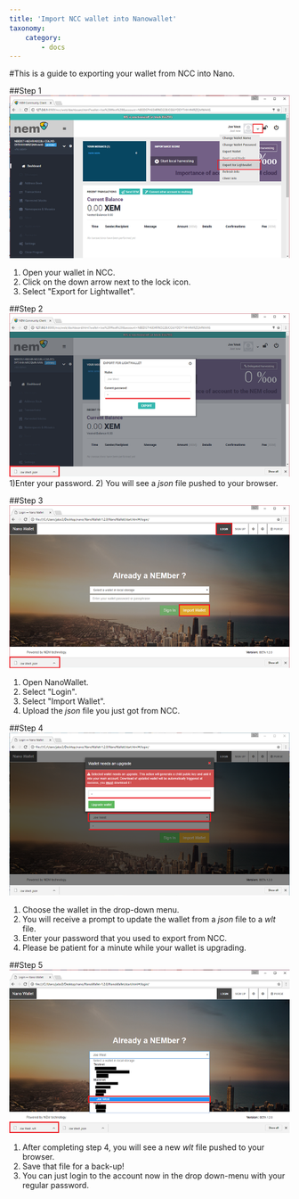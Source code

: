 ```yaml
---
title: 'Import NCC wallet into Nanowallet'
taxonomy:
    category:
        - docs
---
```


#This is a guide to exporting your wallet from NCC into Nano.   


##Step 1
![](4293a9591cf7d74959b3e89abc25cc084ab7c2d1_1_690x400.png)
1) Open your wallet in NCC.
2) Click on the down arrow next to the lock icon.
3) Select "Export for Lightwallet".  


##Step 2
![](8f4520d7b35f4e0c0c18dad2d519b2dca8eccb32_1_690x400.PNG)
1)Enter your password.
2) You will see a *json* file pushed to your browser.  


##Step 3
![](bfe3efc315839c09a15b737a26883bf6e15d0072_1_690x400.png)
1) Open NanoWallet.
2) Select "Login".
3) Select "Import Wallet".
4) Upload the *json* file you just got from NCC.  


##Step 4
![](35da3ff0d8f49e5c1bb3de2d458774759b6eb0d6_1_690x400.png)
1) Choose the wallet in the drop-down menu.
2) You will receive a prompt to update the wallet from a *json* file to a *wlt* file.
3) Enter your password that you used to export from NCC.  
4) Please be patient for a minute while your wallet is upgrading.  


##Step 5
![](23e132bdacfdf8dc7ef1672f271ca20fa73826fc_1_689x401.png)
1) After completing step 4, you will see a new *wlt* file pushed to your browser.
2) Save that file for a back-up!
3) You can just login to the account now in the drop down-menu with your regular password.